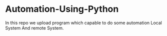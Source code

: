 # Automation-Using-Python
In this repo we upload program which capable to do some automation Local System And remote System.
